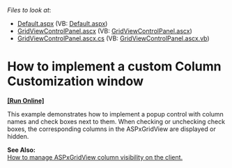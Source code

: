 <!-- default file list -->
*Files to look at*:

* [Default.aspx](./CS/WebSite/Default.aspx) (VB: [Default.aspx](./VB/WebSite/Default.aspx))
* [GridViewControlPanel.ascx](./CS/WebSite/GridViewControlPanel.ascx) (VB: [GridViewControlPanel.ascx](./VB/WebSite/GridViewControlPanel.ascx))
* [GridViewControlPanel.ascx.cs](./CS/WebSite/GridViewControlPanel.ascx.cs) (VB: [GridViewControlPanel.ascx.vb](./VB/WebSite/GridViewControlPanel.ascx.vb))
<!-- default file list end -->
# How to implement a custom Column Customization window
<!-- run online -->
**[[Run Online]](https://codecentral.devexpress.com/e2023/)**
<!-- run online end -->


<p>This example demonstrates how to implement a popup control with column names and check boxes next to them. When checking or unchecking check boxes, the corresponding columns in the ASPxGridView are displayed or hidden.</p><p><strong>See Also:</strong><br />
<a href="https://www.devexpress.com/Support/Center/p/E1311">How to manage ASPxGridView column visibility on the client.</a></p>

<br/>


